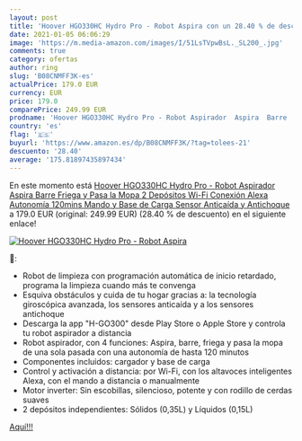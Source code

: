 ```yaml
---
layout: post
title: 'Hoover HGO330HC Hydro Pro - Robot Aspira con un 28.40 % de descuento'
date: 2021-01-05 06:06:29
image: 'https://m.media-amazon.com/images/I/51LsTVpwBsL._SL200_.jpg'
comments: true
category: ofertas
author: ring
slug: 'B08CNMFF3K-es'
actualPrice: 179.0 EUR
currency: EUR
price: 179.0
comparePrice: 249.99 EUR
prodname: 'Hoover HGO330HC Hydro Pro - Robot Aspirador  Aspira  Barre  Friega y Pasa la Mopa  2 Depósitos  Wi-Fi  Conexión Alexa  Autonomía 120mins  Mando y Base de Carga  Sensor Anticaída y Antichoque'
country: 'es'
flag: '🇪🇸'
buyurl: 'https://www.amazon.es/dp/B08CNMFF3K/?tag=tolees-21'
descuento: '28.40'
average: '175.81897435897434'
---
```


En este momento está [Hoover HGO330HC Hydro Pro - Robot Aspirador  Aspira  Barre  Friega y Pasa la Mopa  2 Depósitos  Wi-Fi  Conexión Alexa  Autonomía 120mins  Mando y Base de Carga  Sensor Anticaída y Antichoque](https://www.amazon.es/dp/B08CNMFF3K/?tag=tolees-21) a 179.0 EUR (original: 249.99 EUR) (28.40 %  de descuento) en el siguiente enlace!

[![Hoover HGO330HC Hydro Pro - Robot Aspira](https://m.media-amazon.com/images/I/51LsTVpwBsL._SL200_.jpg)](https://www.amazon.es/dp/B08CNMFF3K/?tag=tolees-21)

🔎:

- Robot de limpieza con programación automática de inicio retardado, programa la limpieza cuando más te convenga
- Esquiva obstáculos y cuida de tu hogar gracias a: la tecnología giroscópica avanzada, los sensores anticaída y a los sensores antichoque
- Descarga la app "H-GO300" desde Play Store o Apple Store y controla tu robot aspirador a distancia
- Robot aspirador, con 4 funciones: Aspira, barre, friega y pasa la mopa de una sola pasada con una autonomía de hasta 120 minutos
- Componentes incluidos: cargador y base de carga
- Control y activación a distancia: por Wi-Fi, con los altavoces inteligentes Alexa, con el mando a distancia o manualmente
- Motor inverter: Sin escobillas, silencioso, potente y con rodillo de cerdas suaves
- 2 depósitos independientes: Sólidos (0,35L) y Líquidos (0,15L)

[Aquí!!!](https://www.amazon.es/dp/B08CNMFF3K/?tag=tolees-21)
